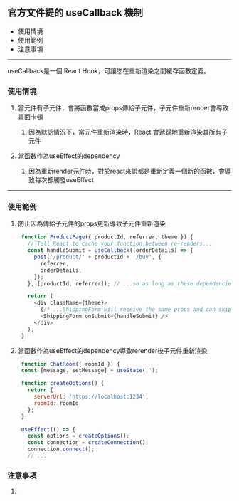 ## 官方文件提的 useCallback 機制

- 使用情境
- 使用範例
- 注意事項

---

useCallback是一個 React Hook，可讓您在重新渲染之間緩存函數定義。

### 使用情境

1.  當元件有子元件，會將函數當成props傳給子元件，子元件重新render會導致畫面卡頓
    
    1. 因為默認情況下，當元件重新渲染時，React 會遞歸地重新渲染其所有子元件
1.  當函數作為useEffect的dependency
    1. 因為重新render元件時，對於react來說都是重新定義一個新的函數，會導致每次都觸發useEffect 

---

### 使用範例

1. 防止因為傳給子元件的props更新導致子元件重新渲染

   ```javascript
    function ProductPage({ productId, referrer, theme }) {
      // Tell React to cache your function between re-renders...
      const handleSubmit = useCallback((orderDetails) => {
        post('/product/' + productId + '/buy', {
          referrer,
          orderDetails,
        });
      }, [productId, referrer]); // ...so as long as these dependencies don't change...

      return (
        <div className={theme}>
          {/* ...ShippingForm will receive the same props and can skip re-rendering */}
          <ShippingForm onSubmit={handleSubmit} />
        </div>
      );
    }
   ```

1. 當函數作為useEffect的dependency導致rerender後子元件重新渲染

   ```javascript
    function ChatRoom({ roomId }) {
    const [message, setMessage] = useState('');

    function createOptions() {
      return {
        serverUrl: 'https://localhost:1234',
        roomId: roomId
      };
    }

    useEffect(() => {
      const options = createOptions();
      const connection = createConnection();
      connection.connect();
      // ...
   ```

### 注意事項
1. 